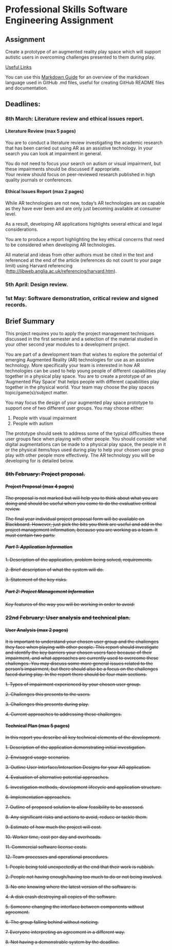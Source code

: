 # Professional Skills Software Engineering Assignment

## Assignment
Create a prototype of an augmented reality play space which will support autistic users in overcoming challenges presented to them during play.

[Useful Links](https://github.com/crouchbindset/professionalskills/blob/master/LINKS.md)

You can use this [Markdown Guide](https://guides.github.com/features/mastering-markdown/) for an overview of the markdown language used in GitHub .md files, useful for creating GitHub README files and documentation.

## Deadlines: 

### 8th March: Literature review and ethical issues report. 

#### Literature Review (max 5 pages)

You are to conduct a literature review investigating the academic research that has been carried out using AR as an assistive technology. In your search you can look at impairment in general.

You do not need to focus your search on autism or visual impairment, but these impairments should be discussed if appropriate.  
Your review should focus on peer-reviewed research published in high quality journals or conferences.

#### Ethical Issues Report (max 2 pages)

While AR technologies are not new, today’s AR technologies are as capable as they have ever been and are only just becoming available at consumer level.

As a result, developing AR applications highlights several ethical and legal considerations.

You are to produce a report highlighting the key ethical concerns that need to be considered when developing AR technologies. 

All material and ideas from other authors must be cited in the text and referenced at the end of the article (references do not count to your page limit) using Harvard referencing (http://libweb.anglia.ac.uk/referencing/harvard.htm). 

### 5th April: Design review. 

### 1st May: Software demonstration, critical review and signed records.

## Brief Summary 

This project requires you to apply the project management techniques discussed in the first semester and a selection of the material studied in your other second year modules to a development project. 

You are part of a development team that wishes to explore the potential of emerging Augmented Reality (AR) technologies for use as an assistive technology. More specifically your team is interested in how AR technologies can be used to help young people of different capabilities play together in a physical play space. You are to create a prototype of an ‘Augmented Play Space’ that helps people with different capabilities play together in the physical world. Your team may choose the play spaces topic/game(s)/subject matter. 

You may focus the design of your augmented play space prototype to support one of two different user groups. You may choose either: 

1. People with visual impairment 
2. People with autism 

The prototype should seek to address some of the typical difficulties these user groups face when playing with other people. You should consider what digital augmentations can be made to a physical play space, the people in it or the physical items/toys used during play to help your chosen user group play with other people more effectively. The AR technology you will be developing for is detailed below.

### ~~8th February: Project proposal.~~

#### ~~Project Proposal (max 4 pages)~~

~~The proposal is not marked but will help you to think about what you are doing and should be useful when you come to do the evaluative critical review.~~

~~The final year individual project proposal form will be available on Blackboard. However, just pick the bits you think are useful and add in the project management information, because you are working as a team. It must contain two parts:~~

##### ~~Part 1: Application Information~~

~~1. Description of the application, problem being solved, requirements.~~

~~2. Brief description of what the system will do.~~

~~3. Statement of the key risks.~~

##### ~~Part 2: Project Management Information~~

~~Key features of the way you will be working in order to avoid:~~

### ~~22nd February: User analysis and technical plan.~~

#### ~~User Analysis (max 2 pages)~~

~~It is important to understand your chosen user group and the challenges they face when playing with other people. This report should investigate and identify the key barriers your chosen users face because of their impairment, and what approaches are currently used to overcome these challenges. You may discuss some more general issues related to the person’s impairment, but there should also be a focus on the challenges faced during play. In the report there should be four main sections.~~

~~1. Types of impairment experienced by your chosen user group.~~

~~2. Challenges this presents to the users.~~

~~3. Challenges this presents during play.~~

~~4. Current approaches to addressing these challenges.~~

#### ~~Technical Plan (max 5 pages)~~

~~In this report you describe all key technical elements of the development.~~

~~1. Description of the application demonstrating initial investigation.~~

~~2. Envisaged usage scenarios.~~

~~3. Outline User Interface/Interaction Designs for your AR application.~~

~~4. Evaluation of alternative potential approaches.~~

~~5. Investigation methods, development lifecycle and application structure.~~

~~6. Implementation approaches.~~

~~7. Outline of proposed solution to allow feasibility to be assessed.~~

~~8. Any significant risks and actions to avoid, reduce or tackle them.~~

~~9. Estimate of how much the project will cost.~~ 

~~10. Worker time, cost per day and overheads.~~ 

~~11. Commercial software license costs.~~

~~12. Team processes and operational procedures.~~

~~1. People being told unexpectedly at the end that their work is rubbish.~~

~~2. People not having enough/having too much to do or not being involved.~~

~~3. No one knowing where the latest version of the software is.~~ 

~~4. A disk crash destroying all copies of the software.~~ 

~~5. Someone changing the interface between components without agreement.~~ 

~~6. The group falling behind without noticing.~~ 

~~7. Everyone interpreting an agreement in a different way.~~ 

~~8. Not having a demonstrable system by the deadline.~~
